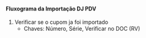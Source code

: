 #### Fluxograma da Importação DJ PDV

1.  Verificar se o cupom ja foi importado
    - Chaves: Número, Série, Verificar no DOC (RV)
    
